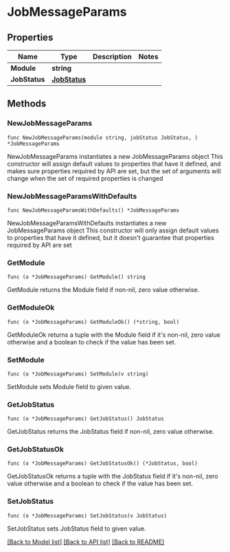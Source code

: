 # JobMessageParams

## Properties

Name | Type | Description | Notes
------------ | ------------- | ------------- | -------------
**Module** | **string** |  | 
**JobStatus** | [**JobStatus**](JobStatus.md) |  | 

## Methods

### NewJobMessageParams

`func NewJobMessageParams(module string, jobStatus JobStatus, ) *JobMessageParams`

NewJobMessageParams instantiates a new JobMessageParams object
This constructor will assign default values to properties that have it defined,
and makes sure properties required by API are set, but the set of arguments
will change when the set of required properties is changed

### NewJobMessageParamsWithDefaults

`func NewJobMessageParamsWithDefaults() *JobMessageParams`

NewJobMessageParamsWithDefaults instantiates a new JobMessageParams object
This constructor will only assign default values to properties that have it defined,
but it doesn't guarantee that properties required by API are set

### GetModule

`func (o *JobMessageParams) GetModule() string`

GetModule returns the Module field if non-nil, zero value otherwise.

### GetModuleOk

`func (o *JobMessageParams) GetModuleOk() (*string, bool)`

GetModuleOk returns a tuple with the Module field if it's non-nil, zero value otherwise
and a boolean to check if the value has been set.

### SetModule

`func (o *JobMessageParams) SetModule(v string)`

SetModule sets Module field to given value.


### GetJobStatus

`func (o *JobMessageParams) GetJobStatus() JobStatus`

GetJobStatus returns the JobStatus field if non-nil, zero value otherwise.

### GetJobStatusOk

`func (o *JobMessageParams) GetJobStatusOk() (*JobStatus, bool)`

GetJobStatusOk returns a tuple with the JobStatus field if it's non-nil, zero value otherwise
and a boolean to check if the value has been set.

### SetJobStatus

`func (o *JobMessageParams) SetJobStatus(v JobStatus)`

SetJobStatus sets JobStatus field to given value.



[[Back to Model list]](../README.md#documentation-for-models) [[Back to API list]](../README.md#documentation-for-api-endpoints) [[Back to README]](../README.md)


